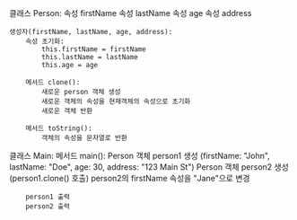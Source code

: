클래스 Person:
    속성 firstName
    속성 lastName
    속성 age
    속성 address

    생성자(firstName, lastName, age, address):
        속성 초기화:
            this.firstName = firstName
            this.lastName = lastName
            this.age = age
        
        메서드 clone():
            새로운 person 객체 생성
            새로운 객체의 속성을 현재객체의 속성으로 초기화
            새로운 객체 반환

        메서드 toString():
            객체의 속성을 문자열로 반환

클래스 Main:
    메서드 main():
        Person 객체 person1 생성 (firstName: "John", lastName: "Doe", age: 30, address: "123 Main St")
        Person 객체 person2 생성 (person1.clone() 호출)
        person2의 firstName 속성을 "Jane"으로 변경

        person1 출력
        person2 출력
        